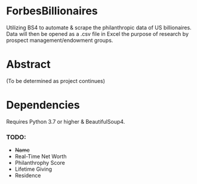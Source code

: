 # ForbesBillionaires
Utilizing BS4 to automate &amp; scrape the philanthropic data of US billionaires. Data will then be opened as a .csv file in Excel the purpose of research by prospect management/endowment groups. 

# Abstract
(To be determined as project continues)

# Dependencies
Requires Python 3.7 or higher & BeautifulSoup4.

### TODO:
* ~~Name~~
* Real-Time Net Worth
* Philanthrophy Score
* Lifetime Giving 
* Residence

